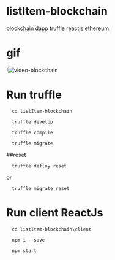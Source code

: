 # listItem-blockchain
blockchain dapp truffle reactjs ethereum
# gif 
!![video-blockchain](https://user-images.githubusercontent.com/73014326/148670078-bbeda8d5-6239-42f5-935e-cc403d913fe0.gif)
# Run truffle
```console
  cd listItem-blockchain
```
```console
  truffle develop
```
```console
  truffle compile
```
```console
  truffle migrate
```
##reset 
```console
  truffle defloy reset 
```
  or
```console
  truffle migrate reset
```
# Run client ReactJs
```console
  cd listItem-blockchain\client
```
```console
  npm i --save
```
```console
  npm start
```
